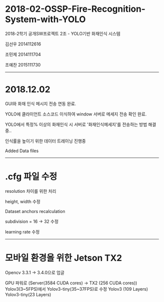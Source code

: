 # 2018-02-OSSP-Fire-Recognition-System-with-YOLO
2018-2학기 공개SW프로젝트 2조 - YOLO기반 화재인식 시스템 

김선우 2014112616

조민제 2014111704

조예찬 2015111730

-------------------------------------------------------

# 2018.12.02

GUI와 화재 인식 메시지 전송 연동 완료.

YOLO에 클라이언트 소스코드 이식하여 window 서버로 메세지 전송 확인 완료.

YOLO에서 특정% 이상의 화재인식 시 서버로 '화재인식메세지'를 전송하는 방법 해결중..

인식률을 높이기 위한 데이터 트레이닝 진행중

Added Data files

--------------------------------------------------------

# .cfg 파일 수정

resolution 차이를 위한 처리

height, width 수정

Dataset anchors recalculation

subdivision = 16 -> 32 수정

learning rate 수정

--------------------------------------------------------

# 모바일 환경을 위한 Jetson TX2
Opencv 3.3.1 -> 3.4.0으로 업글

GPU 파워로 (Server(3584 CUDA cores) -> TX2 (256 CUDA cores))
Yolov3(3~5FPS)에서 Yolov3-tiny(35~37FPS)로 수정
Yolov3 (109 Layers)
Yolov3-tiny(23 Layers)
